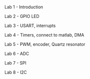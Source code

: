 Lab 1 - Introduction 

Lab 2 - GPIO LED

Lab 3 - USART, interrupts 

Lab 4 - Timers, connect to matlab, DMA 

Lab 5 - PWM, encoder, Quartz resonator

Lab 6 - ADC

Lab 7 - SPI

Lab 8 - I2C